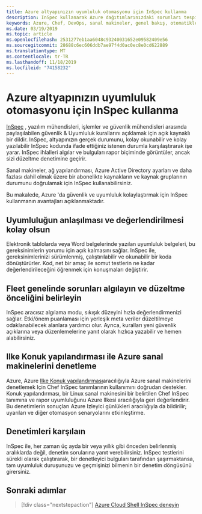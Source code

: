 ```yaml
---
title: Azure altyapınızın uyumluluk otomasyonu için InSpec kullanma
description: InSpec kullanarak Azure dağıtımlarınızdaki sorunları tespit etme hakkında bilgi edinin
keywords: Azure, Chef, DevOps, sanal makineler, genel bakış, otomatikleştir, inspec
ms.date: 03/19/2019
ms.topic: article
ms.openlocfilehash: 2531277eb1aa6048c93240031652e09582409e56
ms.sourcegitcommit: 28688c6ec606ddb7ae97f4d0ac0ec8e0cd622889
ms.translationtype: MT
ms.contentlocale: tr-TR
ms.lasthandoff: 11/18/2019
ms.locfileid: "74158232"
---
```

# <a name="use-inspec-for-compliance-automation-of-your-azure-infrastructure"></a>Azure altyapınızın uyumluluk otomasyonu için InSpec kullanma

[InSpec](https://www.chef.io/inspec/) , yazılım mühendisleri, işlemler ve güvenlik mühendisleri arasında paylaşılabilen güvenlik & Uyumluluk kurallarını açıklamak için açık kaynaklı bir dildir. InSpec, altyapınızın gerçek durumunu, kolay okunabilir ve kolay yazılabilir InSpec kodunda ifade ettiğiniz istenen durumla karşılaştırarak işe yarar. InSpec ihlalleri algılar ve bulguları rapor biçiminde görüntüler, ancak sizi düzeltme denetimine geçirir.

Sanal makineler, ağ yapılandırması, Azure Active Directory ayarları ve daha fazlası dahil olmak üzere bir abonelikte kaynakların ve kaynak gruplarının durumunu doğrulamak için InSpec kullanabilirsiniz.

Bu makalede, Azure 'da güvenlik ve uyumluluk kolaylaştırmak için InSpec kullanmanın avantajları açıklanmaktadır.

## <a name="make-compliance-easy-to-understand-and-assess"></a>Uyumluluğun anlaşılması ve değerlendirilmesi kolay olsun

Elektronik tablolarda veya Word belgelerinde yazılan uyumluluk belgeleri, bu gereksinimlerin yorumu için açık kalmasını sağlar. InSpec ile, gereksinimlerinizi sürümlenmiş, çalıştırılabilir ve okunabilir bir koda dönüştürürler. Kod, net bir amaç ile somut testlerin ne kadar değerlendirileceğini öğrenmek için konuşmaları değiştirir.

## <a name="detect-fleet-wide-issues-and-prioritize-their-remediation"></a>Fleet genelinde sorunları algılayın ve düzeltme önceliğini belirleyin

InSpec aracısız algılama modu, sıkışık düzeyini hızla değerlendirmenizi sağlar. Etki/önem puanlaması için yerleşik meta veriler düzeltilmeye odaklanabilecek alanlara yardımcı olur. Ayrıca, kuralları yeni güvenlik açıklarına veya düzenlemelerine yanıt olarak hızlıca yazabilir ve hemen alabilirsiniz.

## <a name="audit-azure-virtual-machines-with-policy-guest-configuration"></a>Ilke Konuk yapılandırması ile Azure sanal makinelerini denetleme

Azure, Azure [Ilke Konuk yapılandırması](/azure/governance/policy/concepts/guest-configuration)aracılığıyla Azure sanal makinelerini denetlemek Için Chef InSpec tanımlarının kullanımını doğrudan destekler. Konuk yapılandırması, bir Linux sanal makinesini bir belirtilen Chef InSpec tanımına ve rapor uyumluluğunu Azure Ilkesi aracılığıyla geri değerlendirir. Bu denetimlerin sonuçları Azure Izleyici günlükleri aracılığıyla da bildirilir; uyarıları ve diğer otomasyon senaryolarını etkinleştirme.

## <a name="satisfy-audits"></a>Denetimleri karşılaın

InSpec ile, her zaman üç ayda bir veya yıllık gibi önceden belirlenmiş aralıklarda değil, denetim sorularına yanıt verebilirsiniz. InSpec testlerini sürekli olarak çalıştırarak, bir denetleyici bulguları tarafından şaşırmaktansa, tam uyumluluk duruşunuzu ve geçmişinizi bilmenin bir denetim döngüsünü girersiniz.

## <a name="next-steps"></a>Sonraki adımlar

> [!div class="nextstepaction"] 
> [Azure Cloud Shell InSpec deneyin](https://shell.azure.com)